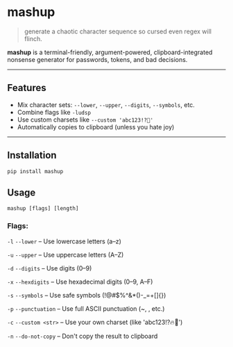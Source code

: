 # mashup

> generate a chaotic character sequence so cursed even regex will flinch.

**mashup** is a terminal-friendly, argument-powered, clipboard-integrated nonsense generator for passwords, tokens, and bad decisions.

---

## Features

- Mix character sets: `--lower`, `--upper`, `--digits`, `--symbols`, etc.
- Combine flags like `-ludsp`
- Use custom charsets like `--custom 'abc123!?🐍'`
- Automatically copies to clipboard (unless you hate joy)

---

## Installation
```
pip install mashup
```

## Usage
`mashup [flags] [length]`

### Flags:
  `-l`  `--lower`        –  Use lowercase letters (a–z)
  
  `-u`  `--upper`        –  Use uppercase letters (A–Z)
  
  `-d`  `--digits`       –  Use digits (0–9)
  
  `-x`  `--hexdigits`    –  Use hexadecimal digits (0–9, A–F)
  
  `-s`  `--symbols`      –  Use safe symbols (!@#$%^&*()-_=+[]{})
  
  `-p`  `--punctuation`  –  Use full ASCII punctuation (~, \, etc.)
  
  `-c`  `--custom <str>` –  Use your own charset (like 'abc123!?🔥🦄')
  
  `-n`  `--do-not-copy`  –  Don't copy the result to clipboard
